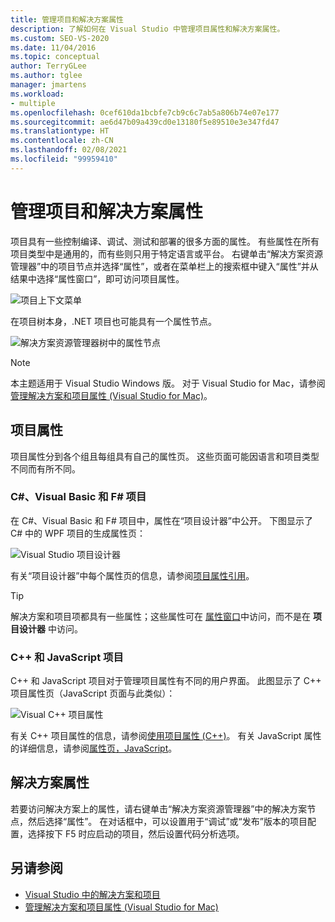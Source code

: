 ```yaml
---
title: 管理项目和解决方案属性
description: 了解如何在 Visual Studio 中管理项目属性和解决方案属性。
ms.custom: SEO-VS-2020
ms.date: 11/04/2016
ms.topic: conceptual
author: TerryGLee
ms.author: tglee
manager: jmartens
ms.workload:
- multiple
ms.openlocfilehash: 0cef610da1bcbfe7cb9c6c7ab5a806b74e07e177
ms.sourcegitcommit: ae6d47b09a439cd0e13180f5e89510e3e347fd47
ms.translationtype: HT
ms.contentlocale: zh-CN
ms.lasthandoff: 02/08/2021
ms.locfileid: "99959410"
---
```

# <a name="manage-project-and-solution-properties"></a>管理项目和解决方案属性

项目具有一些控制编译、调试、测试和部署的很多方面的属性。 有些属性在所有项目类型中是通用的，而有些则只用于特定语言或平台。 右键单击“解决方案资源管理器”中的项目节点并选择“属性”，或者在菜单栏上的搜索框中键入“属性”并从结果中选择“属性窗口”，即可访问项目属性。

![项目上下文菜单](../ide/media/vs2015_proj_prop_menu.gif)

在项目树本身，.NET 项目也可能具有一个属性节点。

![解决方案资源管理器树中的属性节点](../ide/media/vs2015_props_se.png)

> [!NOTE]
> 本主题适用于 Visual Studio  Windows 版。 对于 Visual Studio for Mac，请参阅[管理解决方案和项目属性 (Visual Studio for Mac)](/visualstudio/mac/managing-solutions-and-project-properties)。

## <a name="project-properties"></a>项目属性

项目属性分到各个组且每组具有自己的属性页。 这些页面可能因语言和项目类型不同而有所不同。

### <a name="c-visual-basic-and-f-projects"></a>C#、Visual Basic 和 F# 项目

在 C#、Visual Basic 和 F# 项目中，属性在“项目设计器”中公开。 下图显示了 C# 中的 WPF 项目的生成属性页：

![Visual Studio 项目设计器](../ide/media/vs2015_proppage_build.png)

有关“项目设计器”中每个属性页的信息，请参阅[项目属性引用](../ide/reference/project-properties-reference.md)。

> [!TIP]
> 解决方案和项目项都具有一些属性；这些属性可在 [属性窗口](../ide/reference/properties-window.md)中访问，而不是在 **项目设计器** 中访问。

### <a name="c-and-javascript-projects"></a>C++ 和 JavaScript 项目

C++ 和 JavaScript 项目对于管理项目属性有不同的用户界面。 此图显示了 C++ 项目属性页（JavaScript 页面与此类似）：

![Visual C++ 项目属性](../ide/media/vs2015_projprops_cpp.png)

有关 C++ 项目属性的信息，请参阅[使用项目属性 (C++)](/cpp/build/working-with-project-properties)。 有关 JavaScript 属性的详细信息，请参阅[属性页，JavaScript](../ide/reference/property-pages-javascript.md)。

## <a name="solution-properties"></a>解决方案属性

若要访问解决方案上的属性，请右键单击“解决方案资源管理器”中的解决方案节点，然后选择“属性”。 在对话框中，可以设置用于“调试”或“发布”版本的项目配置，选择按下 F5 时应启动的项目，然后设置代码分析选项。

## <a name="see-also"></a>另请参阅

- [Visual Studio 中的解决方案和项目](../ide/solutions-and-projects-in-visual-studio.md)
- [管理解决方案和项目属性 (Visual Studio for Mac)](/visualstudio/mac/managing-solutions-and-project-properties)

